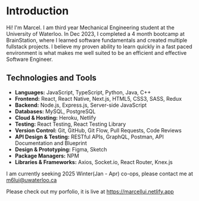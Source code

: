 # Introduction
Hi! I'm Marcel. I am third year Mechanical Engineering student at the University of Waterloo. In Dec 2023, I completed a 4 month bootcamp at BrainStation, where I learned software fundamentals and created multiple fullstack projects. I believe my proven ability to learn quickly in a fast paced environment is what makes me well suited to be an efficient and effective Software Engineer.      
          
## Technologies and Tools     
- **Languages:** JavaScript, TypeScript, Python, Java, C++
- **Frontend:** React, React Native, Next.js, HTML5, CSS3, SASS, Redux
- **Backend:** Node.js, Express.js, Server-side JavaScript
- **Databases:** MySQL, PostgreSQL
- **Cloud & Hosting:**  Heroku, Netlify
- **Testing:** React Testing, React Testing Library
- **Version Control:** Git, GitHub, Git Flow, Pull Requests, Code Reviews
- **API Design & Testing:** RESTful APIs, GraphQL, Postman, API Documentation and Blueprint
- **Design & Prototyping:** Figma, Sketch
- **Package Managers:** NPM 
- **Libraries & Frameworks:** Axios, Socket.io, React Router, Knex.js

I am currently seeking 2025 Winter(Jan - Apr) co-ops, please contact me at m6lui@uwaterloo.ca

Please check out my porfolio, it is live at https://marcellui.netlify.app
